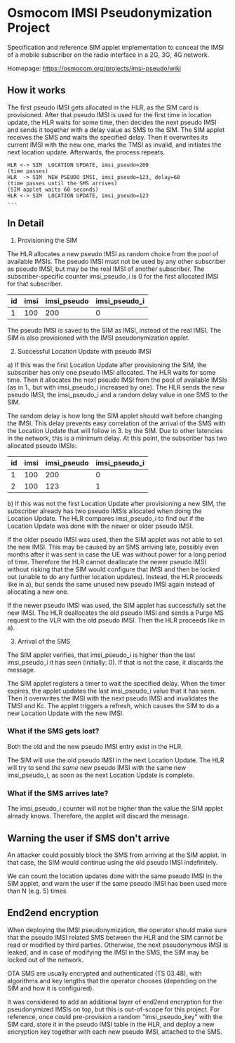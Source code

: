 # Osmocom IMSI Pseudonymization Project

Specification and reference SIM applet implementation to conceal the IMSI of a
mobile subscriber on the radio interface in a 2G, 3G, 4G network.

Homepage: https://osmocom.org/projects/imsi-pseudo/wiki

## How it works

The first pseudo IMSI gets allocated in the HLR, as the SIM card is
provisioned. After that pseudo IMSI is used for the first time in location
update, the HLR waits for some time, then decides the next pseudo IMSI and
sends it together with a delay value as SMS to the SIM. The SIM applet receives
the SMS and waits the specified delay. Then it overwrites its current IMSI with
the new one, marks the TMSI as invalid, and initiates the next location update.
Afterwards, the process repeats.

```
HLR <-> SIM  LOCATION UPDATE, imsi_pseudo=200
(time passes)
HLR  -> SIM  NEW PSEUDO IMSI, imsi_pseudo=123, delay=60
(time passes until the SMS arrives)
(SIM applet waits 60 seconds)
HLR <-> SIM  LOCATION UPDATE, imsi_pseudo=123
...
```

## In Detail

1. Provisioning the SIM

The HLR allocates a new pseudo IMSI as random choice from the pool of available
IMSIs. The pseudo IMSI must not be used by any other subscriber as pseudo IMSI,
but may be the real IMSI of another subscriber. The subscriber-specific counter
imsi_pseudo_i is 0 for the first allocated IMSI for that subscriber.

|   id |   imsi |   imsi_pseudo | imsi_pseudo_i |
|------|--------|---------------|---------------|
|    1 |   100  |   200         | 0             |

The pseudo IMSI is saved to the SIM as IMSI, instead of the real IMSI. The SIM
is also provisioned with the IMSI pseudonymization applet.

2. Successful Location Update with pseudo IMSI

a) If this was the first Location Update after provisioning the SIM, the
subscriber has only one pseudo IMSI allocated. The HLR waits for some time.
Then it allocates the next pseudo IMSI from the pool of available IMSIs (as in
1., but with imsi_pseudo_i increased by one). The HLR sends the new
pseudo IMSI, the imsi_pseudo_i and a random delay value in one SMS to the SIM.

The random delay is how long the SIM applet should wait before changing the
IMSI. This delay prevents easy correlation of the arrival of the SMS with the
Location Update that will follow in 3. by the SIM. Due to other latencies in
the network, this is a minimum delay. At this point, the subscriber has two
allocated pseudo IMSIs:

|   id |   imsi |   imsi_pseudo | imsi_pseudo_i |
|------|--------|---------------|---------------|
|    1 |   100  |   200         | 0             |
|    2 |   100  |   123         | 1             |

b) If this was not the first Location Update after provisioning a new SIM, the
subscriber already has two pseudo IMSIs allocated when doing the Location
Update. The HLR compares imsi_pseudo_i to find out if the Location Update was
done with the newer or older pseudo IMSI.

If the older pseudo IMSI was used, then the SIM applet was not able to set the
new IMSI. This may be caused by an SMS arriving late, possibly even months
after it was sent in case the UE was without power for a long period of time.
Therefore the HLR cannot deallocate the newer pseudo IMSI without risking that
the SIM would configure that IMSI and then be locked out (unable to do any
further location updates). Instead, the HLR proceeds like in a), but sends the
same unused new pseudo IMSI again instead of allocating a new one.

If the newer pseudo IMSI was used, the SIM applet has successfully set the new
IMSI. The HLR deallocates the old pseudo IMSI and sends a Purge MS request to
the VLR with the old pseudo IMSI. Then the HLR proceeds like in a).

3. Arrival of the SMS

The SIM applet verifies, that imsi_pseudo_i is higher than the last
imsi_pseudo_i it has seen (initially: 0). If that is not the case, it discards
the message.

The SIM applet registers a timer to wait the specified delay. When the timer
expires, the applet updates the last imsi_pseudo_i value that it has seen. Then
it overwrites the IMSI with the next pseudo IMSI and invalidates the TMSI and
Kc. The applet triggers a refresh, which causes the SIM to do a new Location
Update with the new IMSI.

### What if the SMS gets lost?

Both the old and the new pseudo IMSI entry exist in the HLR.

The SIM will use the old pseudo IMSI in the next Location Update. The HLR will
try to send _the same_ new pseudo IMSI with the same new imsi_pseudo_i, as soon
as the next Location Update is complete.

### What if the SMS arrives late?

The imsi_pseudo_i counter will not be higher than the value the SIM applet
already knows. Therefore, the applet will discard the message.

## Warning the user if SMS don't arrive

An attacker could possibly block the SMS from arriving at the SIM applet. In
that case, the SIM would continue using the old pseudo IMSI indefinitely.

We can count the location updates done with the same pseudo IMSI in the SIM
applet, and warn the user if the same pseudo IMSI has been used more than N
(e.g. 5) times.

## End2end encryption

When deploying the IMSI pseudonymization, the operator should make sure that
the pseudo IMSI related SMS between the HLR and the SIM cannot be read or
modified by third parties. Otherwise, the next pseudonymous IMSI is leaked, and
in case of modifying the IMSI in the SMS, the SIM may be locked out of the
network.

OTA SMS are usually encrypted and authenticated (TS 03.48), with algorithms and
key lengths that the operator chooses (depending on the SIM and how it is
configured).

It was considered to add an additional layer of end2end encryption for the
pseudonymized IMSIs on top, but this is out-of-scope for this project. For
reference, once could pre-provision a random "imsi_pseudo_key" with the SIM
card, store it in the pseudo IMSI table in the HLR, and deploy a new encryption
key together with each new pseudo IMSI, attached to the SMS.
